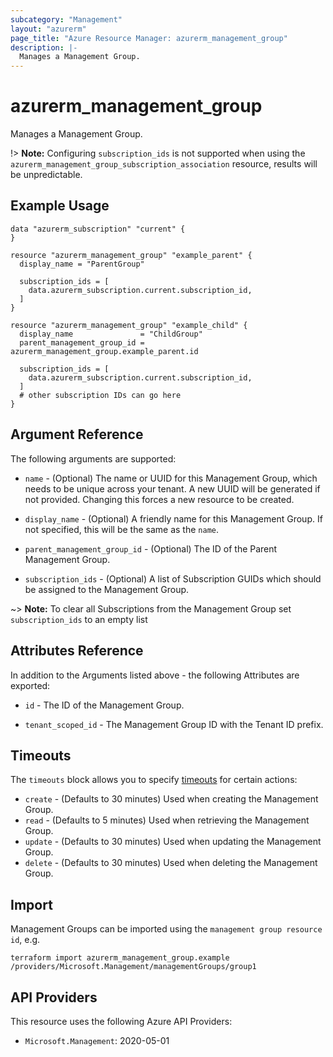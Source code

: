 ```yaml
---
subcategory: "Management"
layout: "azurerm"
page_title: "Azure Resource Manager: azurerm_management_group"
description: |-
  Manages a Management Group.
---
```


# azurerm_management_group

Manages a Management Group.

!> **Note:** Configuring `subscription_ids` is not supported when using the `azurerm_management_group_subscription_association` resource, results will be unpredictable.

## Example Usage

```hcl
data "azurerm_subscription" "current" {
}

resource "azurerm_management_group" "example_parent" {
  display_name = "ParentGroup"

  subscription_ids = [
    data.azurerm_subscription.current.subscription_id,
  ]
}

resource "azurerm_management_group" "example_child" {
  display_name               = "ChildGroup"
  parent_management_group_id = azurerm_management_group.example_parent.id

  subscription_ids = [
    data.azurerm_subscription.current.subscription_id,
  ]
  # other subscription IDs can go here
}
```

## Argument Reference

The following arguments are supported:

* `name` - (Optional) The name or UUID for this Management Group, which needs to be unique across your tenant. A new UUID will be generated if not provided. Changing this forces a new resource to be created.

* `display_name` - (Optional) A friendly name for this Management Group. If not specified, this will be the same as the `name`.

* `parent_management_group_id` - (Optional) The ID of the Parent Management Group.

* `subscription_ids` - (Optional) A list of Subscription GUIDs which should be assigned to the Management Group.

~> **Note:** To clear all Subscriptions from the Management Group set `subscription_ids` to an empty list

## Attributes Reference

In addition to the Arguments listed above - the following Attributes are exported:

* `id` - The ID of the Management Group.

* `tenant_scoped_id` - The Management Group ID with the Tenant ID prefix.

## Timeouts

The `timeouts` block allows you to specify [timeouts](https://www.terraform.io/language/resources/syntax#operation-timeouts) for certain actions:

* `create` - (Defaults to 30 minutes) Used when creating the Management Group.
* `read` - (Defaults to 5 minutes) Used when retrieving the Management Group.
* `update` - (Defaults to 30 minutes) Used when updating the Management Group.
* `delete` - (Defaults to 30 minutes) Used when deleting the Management Group.

## Import

Management Groups can be imported using the `management group resource id`, e.g.

```shell
terraform import azurerm_management_group.example /providers/Microsoft.Management/managementGroups/group1
```

## API Providers
<!-- This section is generated, changes will be overwritten -->
This resource uses the following Azure API Providers:

* `Microsoft.Management`: 2020-05-01
